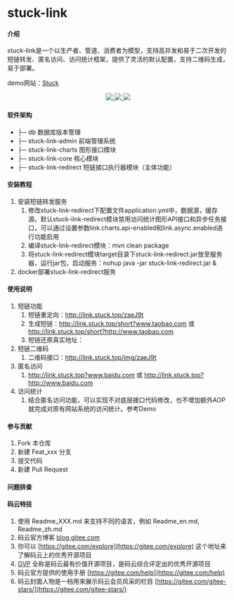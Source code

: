 # stuck-link

#### 介绍
stuck-link是一个以生产者、管道、消费者为模型，支持高并发和易于二次开发的短链转发、匿名访问、访问统计框架，提供了灵活的默认配置，支持二维码生成，易于部署。

demo网站：[Stuck](http://link.stuck.top/)

<p align="center">
    <a target="_blank" href="https://www.oracle.com/technetwork/java/javase/downloads/index.html">
        <img src="https://img.shields.io/badge/JDK-1.8+-green.svg" />
    </a>
    <a target="_blank" href="https://gitee.com/Ddull/stuck-link">
        <img src="https://img.shields.io/badge/Docs-latest-blue.svg"/>
    </a>
    <a target="_blank" href="LICENSE">
        <img src="https://img.shields.io/:license-MIT-blue.svg">
    </a>
</p>

#### 软件架构

- ├─ db 数据库版本管理
- ├─ stuck-link-admin 前端管理系统
- ├─ stuck-link-charts 图形接口模块
- ├─ stuck-link-core 核心模块
- ├─ stuck-link-redirect 短链接口执行器模块（主体功能）


#### 安装教程

1.  安装短链转发服务
    1.  修改stuck-link-redirect下配置文件application.yml中，数据源，缓存源。默认stuck-link-redirect模块禁用访问统计图形API接口和异步任务接口，可以通过设置参数link.charts.api-enabled和link.async.enabled进行功能启用
    2.  编译stuck-link-redirect模块：mvn clean package
    3.  将stuck-link-redirect模块target目录下stuck-link-redirect.jar放至服务器，运行jar包，启动服务：nohup java -jar stuck-link-redirect.jar &
2.  docker部署stuck-link-redirect服务

#### 使用说明

1.  短链功能
    1.  短链重定向：http://link.stuck.top/zaeJ9t
    2.  生成短链：http://link.stuck.top/short?www.taobao.com 或 http://link.stuck.top/short?http://www.taobao.com
    3.  短链还原真实地址：
2.  短链二维码
    1.  二维码接口：http://link.stuck.top/img/zaeJ9t
3.  匿名访问
    1.  http://link.stuck.top?www.baidu.com 或 http://link.stuck.top?http://www.baidu.com
4.  访问统计
    1.  结合匿名访问功能，可以实现不对底层接口代码修改，也不增加额外AOP就完成对原有网站系统的访问统计。参考Demo

#### 参与贡献

1.  Fork 本仓库
2.  新建 Feat_xxx 分支
3.  提交代码
4.  新建 Pull Request

#### 问题排查




#### 码云特技

1.  使用 Readme\_XXX.md 来支持不同的语言，例如 Readme\_en.md, Readme\_zh.md
2.  码云官方博客 [blog.gitee.com](https://blog.gitee.com)
3.  你可以 [https://gitee.com/explore](https://gitee.com/explore) 这个地址来了解码云上的优秀开源项目
4.  [GVP](https://gitee.com/gvp) 全称是码云最有价值开源项目，是码云综合评定出的优秀开源项目
5.  码云官方提供的使用手册 [https://gitee.com/help](https://gitee.com/help)
6.  码云封面人物是一档用来展示码云会员风采的栏目 [https://gitee.com/gitee-stars/](https://gitee.com/gitee-stars/)
